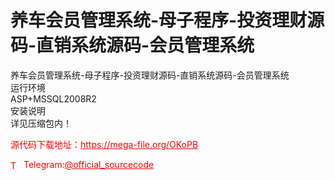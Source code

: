 # 养车会员管理系统-母子程序-投资理财源码-直销系统源码-会员管理系统

养车会员管理系统-母子程序-投资理财源码-直销系统源码-会员管理系统<br>运行环境<br>ASP+MSSQL2008R2<br>安装说明<br>详见压缩包内！<br>


<p style="color: red;">源代码下载地址：<a href="https://mega-file.org/OKoPB" style="color: red;">https://mega-file.org/OKoPB</a></p><p style="color: red;"><img src="https://cdn-icons-png.flaticon.com/512/2111/2111646.png" alt="Telegram Icon" style="width: 16px; vertical-align: middle; margin-right: 5px;">Telegram:<a href="https://t.me/official_sourcecode" style="color: red;">@official_sourcecode</a></p>